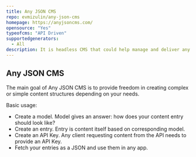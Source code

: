```yaml
---
title: Any JSON CMS
repo: evmizulin/any-json-cms
homepage: https://anyjsoncms.com/
opensource: "Yes"
typeofcms: "API Driven"
supportedgenerators:
  - All
description: It is headless CMS that could help manage and deliver any JSON to any applications.
---
```

## Any JSON CMS
The main goal of Any JSON CMS is to provide freedom in creating complex or simple content structures depending on your needs.

Basic usage:
- Create a model. Model gives an answer: how does your content entry should look like?
- Create an entry. Entry is content itself based on corresponding model.
- Create an API Key. Any client requesting content from the API needs to provide an API Key.
- Fetch your entries as a JSON and use them in any app.
